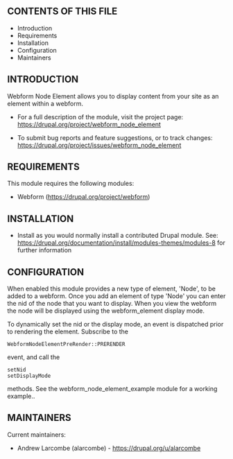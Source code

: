CONTENTS OF THIS FILE
---------------------
   
 * Introduction
 * Requirements
 * Installation
 * Configuration
 * Maintainers


INTRODUCTION
------------

Webform Node Element allows you to display content from your site as an element within a webform.

* For a full description of the module, visit the project page:
   https://drupal.org/project/webform_node_element

* To submit bug reports and feature suggestions, or to track changes:
   https://drupal.org/project/issues/webform_node_element


REQUIREMENTS
------------

This module requires the following modules:

 * Webform (https://drupal.org/project/webform)


INSTALLATION
------------
 
 * Install as you would normally install a contributed Drupal module. See:
   https://drupal.org/documentation/install/modules-themes/modules-8
   for further information


CONFIGURATION
-------------

When enabled this module provides a new type of element, 'Node', to be added
to a webform. Once you add an element of type 'Node' you can enter the nid
of the node that you want to display. When you view the webform the node will
be displayed using the webform_element display mode.

To dynamically set the nid or the display mode, an event is dispatched prior
to rendering the element. Subscribe to the 

    WebformNodeElementPreRender::PRERENDER

event, and call the 

    setNid
    setDisplayMode

methods. See the webform_node_element_example module for a working example..


MAINTAINERS
-----------

Current maintainers:
 * Andrew Larcombe (alarcombe) - https://drupal.org/u/alarcombe
